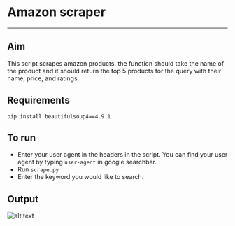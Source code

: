 # Amazon scraper
- - - - - -
## Aim
This script scrapes amazon products. the function should take the name of the product and it should return the top 5 products for the query with their name, price, and ratings.

## Requirements
```pip install beautifulsoup4==4.9.1```

## To run
- Enter your user agent in the headers in the script. You can find your user agent by typing ```user-agent``` in google searchbar.
- Run ```scrape.py```
- Enter the keyword you would like to search.

## Output

![alt text](https://github.com/TaniaMalhotra/hacking-tools-scripts/blob/amazon-products/Python/amazon-products/ex.png)
